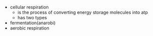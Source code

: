 - cellular respiration
	- is the process of converting energy storage molecules into atp
	- has two types
- fermentation(anarobi)
- aerobic respiration
